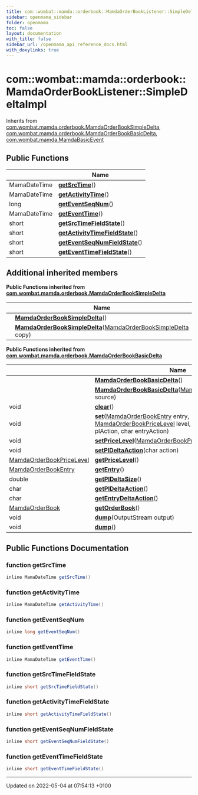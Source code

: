 ```yaml
---
title: com::wombat::mamda::orderbook::MamdaOrderBookListener::SimpleDeltaImpl
sidebar: openmama_sidebar
folder: openmama
toc: false
layout: documentation
with_title: false
sidebar_url: /openmama_api_reference_docs.html
with_doxylinks: true
---
```


# com::wombat::mamda::orderbook::MamdaOrderBookListener::SimpleDeltaImpl





Inherits from [com.wombat.mamda.orderbook.MamdaOrderBookSimpleDelta](classcom_1_1wombat_1_1mamda_1_1orderbook_1_1MamdaOrderBookSimpleDelta.html), [com.wombat.mamda.orderbook.MamdaOrderBookBasicDelta](classcom_1_1wombat_1_1mamda_1_1orderbook_1_1MamdaOrderBookBasicDelta.html), [com.wombat.mamda.MamdaBasicEvent](interfacecom_1_1wombat_1_1mamda_1_1MamdaBasicEvent.html)

## Public Functions

|                | Name           |
| -------------- | -------------- |
| MamaDateTime | **[getSrcTime](classcom_1_1wombat_1_1mamda_1_1orderbook_1_1MamdaOrderBookListener_1_1SimpleDeltaImpl.html#function-getsrctime)**() |
| MamaDateTime | **[getActivityTime](classcom_1_1wombat_1_1mamda_1_1orderbook_1_1MamdaOrderBookListener_1_1SimpleDeltaImpl.html#function-getactivitytime)**() |
| long | **[getEventSeqNum](classcom_1_1wombat_1_1mamda_1_1orderbook_1_1MamdaOrderBookListener_1_1SimpleDeltaImpl.html#function-geteventseqnum)**() |
| MamaDateTime | **[getEventTime](classcom_1_1wombat_1_1mamda_1_1orderbook_1_1MamdaOrderBookListener_1_1SimpleDeltaImpl.html#function-geteventtime)**() |
| short | **[getSrcTimeFieldState](classcom_1_1wombat_1_1mamda_1_1orderbook_1_1MamdaOrderBookListener_1_1SimpleDeltaImpl.html#function-getsrctimefieldstate)**() |
| short | **[getActivityTimeFieldState](classcom_1_1wombat_1_1mamda_1_1orderbook_1_1MamdaOrderBookListener_1_1SimpleDeltaImpl.html#function-getactivitytimefieldstate)**() |
| short | **[getEventSeqNumFieldState](classcom_1_1wombat_1_1mamda_1_1orderbook_1_1MamdaOrderBookListener_1_1SimpleDeltaImpl.html#function-geteventseqnumfieldstate)**() |
| short | **[getEventTimeFieldState](classcom_1_1wombat_1_1mamda_1_1orderbook_1_1MamdaOrderBookListener_1_1SimpleDeltaImpl.html#function-geteventtimefieldstate)**() |

## Additional inherited members

**Public Functions inherited from [com.wombat.mamda.orderbook.MamdaOrderBookSimpleDelta](classcom_1_1wombat_1_1mamda_1_1orderbook_1_1MamdaOrderBookSimpleDelta.html)**

|                | Name           |
| -------------- | -------------- |
| | **[MamdaOrderBookSimpleDelta](classcom_1_1wombat_1_1mamda_1_1orderbook_1_1MamdaOrderBookSimpleDelta.html#function-mamdaorderbooksimpledelta)**() |
| | **[MamdaOrderBookSimpleDelta](classcom_1_1wombat_1_1mamda_1_1orderbook_1_1MamdaOrderBookSimpleDelta.html#function-mamdaorderbooksimpledelta)**([MamdaOrderBookSimpleDelta](classcom_1_1wombat_1_1mamda_1_1orderbook_1_1MamdaOrderBookSimpleDelta.html) copy) |

**Public Functions inherited from [com.wombat.mamda.orderbook.MamdaOrderBookBasicDelta](classcom_1_1wombat_1_1mamda_1_1orderbook_1_1MamdaOrderBookBasicDelta.html)**

|                | Name           |
| -------------- | -------------- |
| | **[MamdaOrderBookBasicDelta](classcom_1_1wombat_1_1mamda_1_1orderbook_1_1MamdaOrderBookBasicDelta.html#function-mamdaorderbookbasicdelta)**() |
| | **[MamdaOrderBookBasicDelta](classcom_1_1wombat_1_1mamda_1_1orderbook_1_1MamdaOrderBookBasicDelta.html#function-mamdaorderbookbasicdelta)**([MamdaOrderBookBasicDelta](classcom_1_1wombat_1_1mamda_1_1orderbook_1_1MamdaOrderBookBasicDelta.html) source) |
| void | **[clear](classcom_1_1wombat_1_1mamda_1_1orderbook_1_1MamdaOrderBookBasicDelta.html#function-clear)**() |
| void | **[set](classcom_1_1wombat_1_1mamda_1_1orderbook_1_1MamdaOrderBookBasicDelta.html#function-set)**([MamdaOrderBookEntry](classcom_1_1wombat_1_1mamda_1_1orderbook_1_1MamdaOrderBookEntry.html) entry, [MamdaOrderBookPriceLevel](classcom_1_1wombat_1_1mamda_1_1orderbook_1_1MamdaOrderBookPriceLevel.html) level, double plDeltaSize, char plAction, char entryAction) |
| void | **[setPriceLevel](classcom_1_1wombat_1_1mamda_1_1orderbook_1_1MamdaOrderBookBasicDelta.html#function-setpricelevel)**([MamdaOrderBookPriceLevel](classcom_1_1wombat_1_1mamda_1_1orderbook_1_1MamdaOrderBookPriceLevel.html) level) |
| void | **[setPlDeltaAction](classcom_1_1wombat_1_1mamda_1_1orderbook_1_1MamdaOrderBookBasicDelta.html#function-setpldeltaaction)**(char action) |
| [MamdaOrderBookPriceLevel](classcom_1_1wombat_1_1mamda_1_1orderbook_1_1MamdaOrderBookPriceLevel.html) | **[getPriceLevel](classcom_1_1wombat_1_1mamda_1_1orderbook_1_1MamdaOrderBookBasicDelta.html#function-getpricelevel)**() |
| [MamdaOrderBookEntry](classcom_1_1wombat_1_1mamda_1_1orderbook_1_1MamdaOrderBookEntry.html) | **[getEntry](classcom_1_1wombat_1_1mamda_1_1orderbook_1_1MamdaOrderBookBasicDelta.html#function-getentry)**() |
| double | **[getPlDeltaSize](classcom_1_1wombat_1_1mamda_1_1orderbook_1_1MamdaOrderBookBasicDelta.html#function-getpldeltasize)**() |
| char | **[getPlDeltaAction](classcom_1_1wombat_1_1mamda_1_1orderbook_1_1MamdaOrderBookBasicDelta.html#function-getpldeltaaction)**() |
| char | **[getEntryDeltaAction](classcom_1_1wombat_1_1mamda_1_1orderbook_1_1MamdaOrderBookBasicDelta.html#function-getentrydeltaaction)**() |
| [MamdaOrderBook](classcom_1_1wombat_1_1mamda_1_1orderbook_1_1MamdaOrderBook.html) | **[getOrderBook](classcom_1_1wombat_1_1mamda_1_1orderbook_1_1MamdaOrderBookBasicDelta.html#function-getorderbook)**() |
| void | **[dump](classcom_1_1wombat_1_1mamda_1_1orderbook_1_1MamdaOrderBookBasicDelta.html#function-dump)**(OutputStream output) |
| void | **[dump](classcom_1_1wombat_1_1mamda_1_1orderbook_1_1MamdaOrderBookBasicDelta.html#function-dump)**() |


## Public Functions Documentation

### function getSrcTime

```java
inline MamaDateTime getSrcTime()
```


### function getActivityTime

```java
inline MamaDateTime getActivityTime()
```


### function getEventSeqNum

```java
inline long getEventSeqNum()
```


### function getEventTime

```java
inline MamaDateTime getEventTime()
```


### function getSrcTimeFieldState

```java
inline short getSrcTimeFieldState()
```


### function getActivityTimeFieldState

```java
inline short getActivityTimeFieldState()
```


### function getEventSeqNumFieldState

```java
inline short getEventSeqNumFieldState()
```


### function getEventTimeFieldState

```java
inline short getEventTimeFieldState()
```


-------------------------------

Updated on 2022-05-04 at 07:54:13 +0100